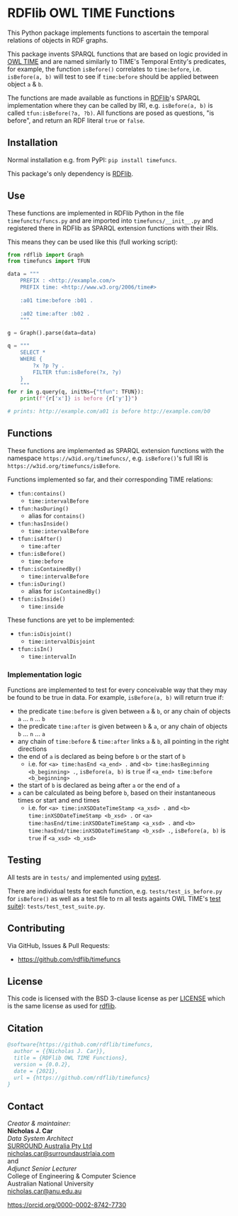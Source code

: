 # RDFlib OWL TIME Functions

This Python package implements functions to ascertain the temporal relations of objects in RDF graphs.

This package invents SPARQL functions that are based on logic provided in [OWL TIME](https://www.w3.org/TR/owl-time/) and are named similarly to TIME's Temporal Entity's predicates, for example, the function `isBefore()` correlates to `time:before`, i.e. `isBefore(a, b)` will test to see if `time:before` should be applied between object `a` & `b`.

The functions are made available as functions in [RDFlib](https://pypi.org/project/rdflib/)'s SPARQL implementation where they can be called by IRI, e.g. `isBefore(a, b)` is called `tfun:isBefore(?a, ?b)`. All functions are posed as questions, "is before", and return an RDF literal `true` or `false`.


## Installation 
Normal installation e.g. from PyPI: `pip install timefuncs`.

This package's only dependency is [RDFlib](https://pypi.org/project/rdflib/).


## Use
These functions are implemented in RDFlib Python in the file `timefuncts/funcs.py` and are imported into `timefuncs/__init__.py` and registered there in RDFlib as SPARQL extension functions with their IRIs.

This means they can be used like this (full working script):

```python
from rdflib import Graph
from timefuncs import TFUN

data = """
    PREFIX : <http://example.com/>
    PREFIX time: <http://www.w3.org/2006/time#>    
    
    :a01 time:before :b01 . 
    
    :a02 time:after :b02 .
    """

g = Graph().parse(data=data)

q = """
    SELECT *
    WHERE {
        ?x ?p ?y .
        FILTER tfun:isBefore(?x, ?y)
    }
    """
for r in g.query(q, initNs={"tfun": TFUN}):
    print(f"{r['x']} is before {r['y']}")

# prints: http://example.com/a01 is before http://example.com/b0
```

## Functions
These functions are implemented as SPARQL extension functions with the namespace `https://w3id.org/timefuncs/`, e.g. `isBefore()`'s full IRI is `https://w3id.org/timefuncs/isBefore`.

Functions implemented so far, and their corresponding TIME relations:

* `tfun:contains()`
    * `time:intervalBefore`
* `tfun:hasDuring()`
    * alias for `contains()`
* `tfun:hasInside()`
    * `time:intervalBefore`
* `tfun:isAfter()`
    * `time:after`
* `tfun:isBefore()`
    * `time:before`
* `tfun:isContainedBy()`
    * `time:intervalBefore`
* `tfun:isDuring()`
    * alias for `isContainedBy()`
* `tfun:isInside()`
    * `time:inside`
    
These functions are yet to be implemented:

* `tfun:isDisjoint()`
    * `time:intervalDisjoint`
* `tfun:isIn()`
    * `time:intervalIn`
    

### Implementation logic
Functions are implemented to test for every conceivable way that they may be found to be true in data. For example, `isBefore(a, b)` will return true if:

* the predicate `time:before` is given between `a` & `b`, or any chain of objects `a` ... `n` ... `b`
* the predicate `time:after` is given between `b` & `a`, or any chain of objects `b` ... `n` ... `a`
* any chain of `time:before` & `time:after` links `a` & `b`, all pointing in the right directions
* the end of `a` is declared as being before `b` or the start of `b`
    * i.e.  for `<a> time:hasEnd <a_end> .` and `<b> time:hasBeginning <b_beginning> .`, `isBefore(a, b)` is `true` if `<a_end> time:before <b_beginning>`
* the start of `b` is declared as being after `a` or the end of `a`
* `a` can be calculated as being before `b`, based on their instantaneous times or start and end times
    * i.e. for `<a> time:inXSDDateTimeStamp <a_xsd> .` and `<b> time:inXSDDateTimeStamp <b_xsd> .` or  `<a> time:hasEnd/time:inXSDDateTimeStamp <a_xsd> .` and `<b> time:hasEnd/time:inXSDDateTimeStamp <b_xsd> .`, `isBefore(a, b)` is `true` if `<a_xsd> <b_xsd>`


## Testing
All tests are in `tests/` and implemented using [pytest](https://pypi.org/project/pytest/).

There are individual tests for each function, e.g. `tests/test_is_before.py` for `isBefore()` as well as a test file to rn all tests againts OWL TIME's [test suite](https://github.com/w3c/sdw/tree/gh-pages/time/test-suite)): `tests/test_test_suite.py`.


## Contributing
Via GitHub, Issues & Pull Requests: 

* <https://github.com/rdflib/timefuncs>


## License
This code is licensed with the BSD 3-clause license as per [LICENSE](LICENSE) which is the same license as used for [rdflib](https://pypi.org/project/rdflib/).


## Citation
```bibtex
@software{https://github.com/rdflib/timefuncs,
  author = {{Nicholas J. Car}},
  title = {RDFlib OWL TIME Functions},
  version = {0.0.2},
  date = {2021},
  url = {https://github.com/rdflib/timefuncs}
}
```

## Contact
_Creator & maintainer:_  
**Nicholas J. Car**  
_Data System Architect_  
[SURROUND Australia Pty Ltd](https://surroundaustralia.com)  
<nicholas.car@surroundaustrlaia.com>  
and  
_Adjunct Senior Lecturer_  
College of Engineering & Computer Science  
Australian National University  
<nicholas.car@anu.edu.au>  

https://orcid.org/0000-0002-8742-7730
